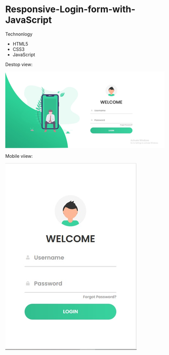# Responsive-Login-form-with-JavaScript

Technonlogy

* HTML5
* CSS3
* JavaScript

Destop view:

![picture](https://github.com/tobisam2000/Responsive-Login-form-with-JavaScript/blob/main/desktop.view.jpg)

Mobile viiew:

![picture](https://github.com/tobisam2000/Responsive-Login-form-with-JavaScript/blob/main/mobileview.jpg)
